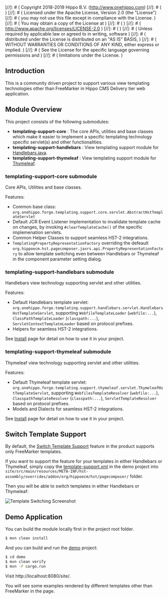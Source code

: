 [//]: # (  Copyright 2018-2019 Hippo B.V. (http://www.onehippo.com)
[//]: # (  )
[//]: # (  Licensed under the Apache License, Version 2.0 (the "License")
[//]: # (  you may not use this file except in compliance with the License.  )
[//]: # (  You may obtain a copy of the License at  )
[//]: # (  )
[//]: # (       http://www.apache.org/licenses/LICENSE-2.0  )
[//]: # (  )
[//]: # (  Unless required by applicable law or agreed to in writing, software  )
[//]: # (  distributed under the License is distributed on an "AS IS" BASIS,  )
[//]: # (  WITHOUT WARRANTIES OR CONDITIONS OF ANY KIND, either express or implied.  )
[//]: # (  See the License for the specific language governing permissions and  )
[//]: # (  limitations under the License.  )

## Introduction

This is a community driven project to support various view templating technologies other than FreeMarker in Hippo CMS Delivery tier web application.

## Module Overview

This project consists of the following submodules:

- **templating-support-core** : The core APIs, utilities and base classes which make it easier to implement a specific templating technology specific servlet(s) and other functionalities.
- **templating-support-handlebars** : View templating support module for [Handlebars.java](https://github.com/jknack/handlebars.java).
- **templating-support-thymeleaf** : View templating support module for [Thymeleaf](https://www.thymeleaf.org/).

### **templating-support-core** submodule

Core APIs, Utilities and base classes.

Features:

- Common base class: ```org.onehippo.forge.templating.support.core.servlet.AbstractHstTemplateServlet```
- Default JCR Event Listener implementation to invalidate template cache on changes, by invoking ```#clearTemplateCache()``` of the specific implemenation servlets.
- Common Helper Classes to support seamless HST-2 integrations.
- ```TemplatingPropertyRepresentationFactory``` overriding the defeault ```org.hippoecm.hst.pagecomposer.jaxrs.api.PropertyRepresentationFactory``` to allow template switching
  even between Handlebars or Thymeleaf in the component parameter setting dialog.

### **templating-support-handlebars** submodule

Handlebars view technology supporting servlet and other utilities.

Features:

- Default Handlebars template servlet: ```org.onehippo.forge.templating.support.handlebars.servlet.HandlebarsHstTemplateServlet```,
  supporting ```WebfileTemplateLoader``` (```webfile:...```),
  ```ClassPathTemplateLoader``` (```classpath:...```),
  ```ServletContextTemplateLoader```
  based on protocol prefixes.
- Helpers for seamless HST-2 integrations.

See [Install](handlebars-install.html) page for detail on how to use it in your project.

### **templating-support-thymeleaf** submodule

Thymeleaf view technology supporting servlet and other utilities.

Features:

- Default Thymeleaf template servlet: ```org.onehippo.forge.templating.support.thymeleaf.servlet.ThymeleafHstTemplateServlet```,
  supporting ```WebfilesTemplateResolver``` (```webfile:...```),
  ```ClasspathTemplateResolver``` (```classpath:...```),
  ```ServletTemplateResolver```
  based on protocol prefixes.
- Models and Dialects for seamless HST-2 integrations.

See [Install](thymeleaf-install.html) page for detail on how to use it in your project.

## Switch Template Support

By default, the [Switch Template Support](https://www.onehippo.org/library/concepts/web-files/switch-template-support.html) feature in the product supports only FreeMarker templates.

If you want to support the feature for your templates in either Handlebars or Thymeleaf,
simply copy the [template-support.xml](https://github.com/bloomreach-forge/templating-support/blob/develop/demo/site/src/main/resources/META-INF/hst-assembly/overrides/addon/org/hippoecm/hst/pagecomposer/template-support.xml) in the demo project
into ```site/src/main/resources/META-INF/hst-assembly/overrides/addon/org/hippoecm/hst/pagecomposer/``` folder.

Then you will be able to switch templates in either Handlebars or Thymeleaf:

![Template Switching Screenshot](images/template_switch.png "Template Switching Screenshot")


## Demo Application

You can build the module locally first in the project root folder.

```bash
$ mvn clean install
```

And you can build and run the [demo](demo) project:

```bash
$ cd demo
$ mvn clean verify
$ mvn -P cargo.run
```

Visit http://localhost:8080/site/.

You will see some examples rendered by different templates other than FreeMarker in the page.
